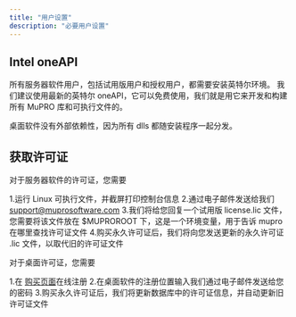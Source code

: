 ```yaml
---
title: "用户设置"
description: "必要用户设置"
---
```


## Intel oneAPI

所有服务器软件用户，包括试用版用户和授权用户，都需要安装英特尔环境。 我们建议使用最新的英特尔 oneAPI，它可以免费使用，我们就是用它来开发和构建所有 MuPRO 库和可执行文件的。 

桌面软件没有外部依赖性，因为所有 dlls 都随安装程序一起分发。

## 获取许可证

对于服务器软件的许可证，您需要

1.运行 Linux 可执行文件，并截屏打印控制台信息
2.通过电子邮件发送给我们 support@muprosoftware.com
3.我们将给您回复一个试用版 license.lic 文件，您需要将该文件放在 $MUPROROOT 下，这是一个环境变量，用于告诉 mupro 在哪里查找许可证文件
4.购买永久许可证后，我们将向您发送更新的永久许可证 .lic 文件，以取代旧的许可证文件

对于桌面许可证，您需要

1.在 [购买页面](https://muprosoftware.com/purchase/)在线注册
2.在桌面软件的注册位置输入我们通过电子邮件发送给您的密码
3.购买永久许可证后，我们将更新数据库中的许可证信息，并自动更新旧许可证文件
